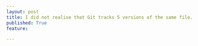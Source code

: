 ```yaml
---
layout: post
title: I did not realise that Git tracks 5 versions of the same file.
published: True
feature: 

---
```


